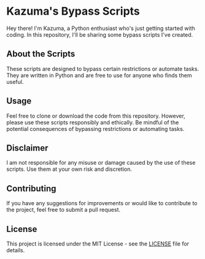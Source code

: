 # Kazuma's Bypass Scripts

Hey there! I'm Kazuma, a Python enthusiast who's just getting started with coding. In this repository, I'll be sharing some bypass scripts I've created.

## About the Scripts
These scripts are designed to bypass certain restrictions or automate tasks. They are written in Python and are free to use for anyone who finds them useful.

## Usage
Feel free to clone or download the code from this repository. However, please use these scripts responsibly and ethically. Be mindful of the potential consequences of bypassing restrictions or automating tasks.

## Disclaimer
I am not responsible for any misuse or damage caused by the use of these scripts. Use them at your own risk and discretion.

## Contributing
If you have any suggestions for improvements or would like to contribute to the project, feel free to submit a pull request.

## License
This project is licensed under the MIT License - see the [LICENSE](LICENSE) file for details.
